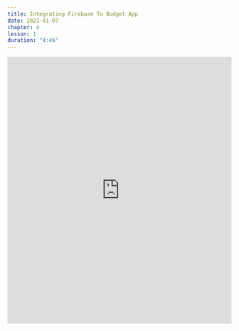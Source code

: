 ```yaml
---
title: Integrating Firebase To Budget App
date: 2021-01-07
chapter: 4
lesson: 1
duration: "4:46"
---
```


<iframe width="100%" height="600" src="https://www.youtube.com/embed/QxZCX1pf1JY?list=PLlvgXQiqkT5Bysu6My5p3j4ghb6lf48gt" title="YouTube video player" frameborder="0" allow="accelerometer; autoplay; clipboard-write; encrypted-media; gyroscope; picture-in-picture" allowfullscreen></iframe>